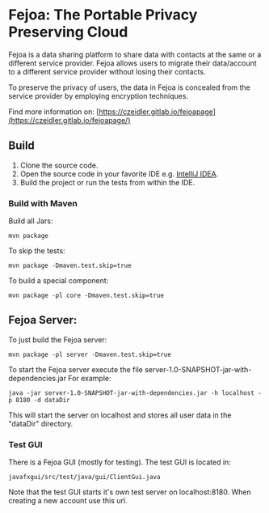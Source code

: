 # Fejoa: The Portable Privacy Preserving Cloud

Fejoa is a data sharing platform to share data with contacts at the same or a different service provider. Fejoa allows users to migrate their data/account to a different service provider without losing their contacts.

To preserve the privacy of users, the data in Fejoa is concealed from the service provider by employing encryption techniques.

Find more information on: [https://czeidler.gitlab.io/fejoapage](https://czeidler.gitlab.io/fejoapage/)

## Build

1. Clone the source code.
2. Open the source code in your favorite IDE e.g. [IntelliJ IDEA](https://www.jetbrains.com/idea/).
3. Build the project or run the tests from within the IDE.

### Build with Maven

Build all Jars:

    mvn package

To skip the tests:

    mvn package -Dmaven.test.skip=true

To build a special component:

    mvn package -pl core -Dmaven.test.skip=true

## Fejoa Server:
To just build the Fejoa server:

    mvn package -pl server -Dmaven.test.skip=true

To start the Fejoa server execute the file server-1.0-SNAPSHOT-jar-with-dependencies.jar
For example:

    java -jar server-1.0-SNAPSHOT-jar-with-dependencies.jar -h localhost -p 8180 -d dataDir

This will start the server on localhost and stores all user data in the "dataDir" directory.

### Test GUI
There is a Fejoa GUI (mostly for testing). The test GUI is located in:

    javafxgui/src/test/java/gui/ClientGui.java

Note that the test GUI starts it's own test server on localhost:8180.
When creating a new account use this url.


